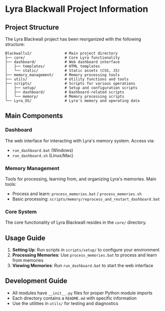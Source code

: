 # Lyra Blackwall Project Information

## Project Structure

The Lyra Blackwall project has been reorganized with the following structure:

```
Blackwallv2/               # Main project directory
├── core/                  # Core Lyra functionality
├── dashboard/             # Web dashboard interface
│   ├── templates/         # HTML templates
│   └── static/            # Static assets (CSS, JS)
├── memory_management/     # Memory processing tools
├── utils/                 # Utility functions and tools
├── scripts/               # Scripts for various operations
│   ├── setup/             # Setup and configuration scripts
│   ├── dashboard/         # Dashboard-related scripts
│   └── memory/            # Memory processing scripts
└── Lyra_OS/               # Lyra's memory and operating data
```

## Main Components

### Dashboard

The web interface for interacting with Lyra's memory system. Access via:
- `run_dashboard.bat` (Windows)
- `run_dashboard.sh` (Linux/Mac)

### Memory Management

Tools for processing, learning from, and organizing Lyra's memories. Main tools:
- Process and learn: `process_memories.bat` / `process_memories.sh`
- Basic processing: `scripts/memory/reprocess_and_restart_dashboard.bat`

### Core System

The core functionality of Lyra Blackwall resides in the `core/` directory.

## Usage Guide

1. **Setting Up**: Run scripts in `scripts/setup/` to configure your environment
2. **Processing Memories**: Use `process_memories.bat` to process and learn from memories
3. **Viewing Memories**: Run `run_dashboard.bat` to start the web interface

## Development Guide

- All modules have `__init__.py` files for proper Python module imports
- Each directory contains a `README.md` with specific information
- Use the utilities in `utils/` for testing and diagnostics

